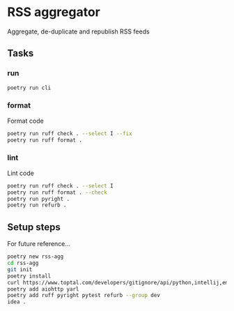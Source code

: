 # RSS aggregator

Aggregate, de-duplicate and republish RSS feeds

## Tasks

### run

```sh
poetry run cli
```

### format

Format code

```sh 
poetry run ruff check . --select I --fix
poetry run ruff format .
```

### lint

Lint code

```sh 
poetry run ruff check . --select I
poetry run ruff format . --check
poetry run pyright .
poetry run refurb .
```

## Setup steps

For future reference...

```sh 
poetry new rss-agg
cd rss-agg
git init
poetry install
curl https://www.toptal.com/developers/gitignore/api/python,intellij,emacs > .gitignore
poetry add aiohttp yarl
poetry add ruff pyright pytest refurb --group dev
idea .
```
